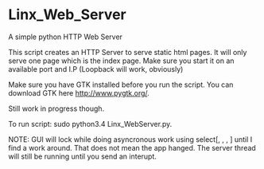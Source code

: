 Linx_Web_Server
===============

A simple python HTTP Web Server

This script creates an HTTP Server to serve static html pages. It will only serve one page which is the index page.
Make sure you start it on an available port and I.P (Loopback will work, obviously) 

Make sure you have GTK installed before you run the script. You can download GTK here http://www.pygtk.org/.

Still work in progress though.

To run script: sudo python3.4 Linx_WebServer.py.

NOTE: GUI will lock while doing asyncronous work using select[, , , ] until I find a work around. That does not mean the app hanged. The server thread will still be running until you send an interupt.
